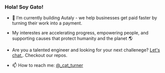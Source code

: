 ### Hola! Soy Gato!

- 🔭 I’m currently building Autaly - we help businesses get paid faster by turning their work into a payment.
- My interestes are accelerating progress, empowering people, and supporting causes that protect humanity and the planet 🌎
- Are you a talented engineer and looking for your next challenege? <a href="mailto:cathleen.turner@autaly.co?subject=Hello&cc=cc@example.com&bcc=bcc@example.com&body=Hi! Thanks for reaching out. Please share a link to a project you are most proud of, and a link to the repo. Gracias!">Let's chat.</a>. Checkout our repos.

- 📫 How to reach me: [@_cat_turner](https://twitter.com/_cat_turner)


